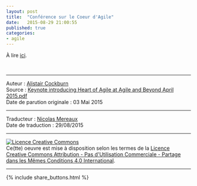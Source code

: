 ```yaml
---
layout: post
title:  "Conférence sur le Coeur d'Agile"
date:   2015-08-29 21:00:55
published: true
categories: 
- agile
---
```


À lire [ici](http://alistair.cockburn.us/Coeur+dAgile+en+Francais+2015.pdf).

&nbsp;  

---
Auteur : [Alistair Cockburn](http://alistair.cockburn.us/)  
Source : [Keynote introducing Heart of Agile at Agile and Beyond April 2015.pdf](http://alistair.cockburn.us/Keynote+introducing+Heart+of+Agile+at+Agile+and+Beyond+April+2015.pdf/)  
Date de parution originale : 03 Mai 2015  

---
Traducteur : [Nicolas Mereaux](http://www.les-traducteurs-agiles.org/traducteurs/)  
Date de traduction : 29/08/2015  

---

<a rel="license" href="http://creativecommons.org/licenses/by-nc-sa/4.0/"><img alt="Licence Creative Commons" style="border-width:0" src="http://i.creativecommons.org/l/by-nc-sa/4.0/88x31.png" /></a><br />Ce(tte) oeuvre est mise à disposition selon les termes de la <a rel="license" href="http://creativecommons.org/licenses/by-nc-sa/4.0/">Licence Creative Commons Attribution - Pas d'Utilisation Commerciale - Partage dans les Mêmes Conditions 4.0 International</a>.

---

{% include share_buttons.html %}
